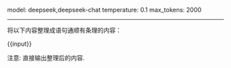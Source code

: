 model: deepseek,deepseek-chat
temperature: 0.1
max_tokens: 2000

---

将以下内容整理成语句通顺有条理的内容：

{{input}}

注意: 直接输出整理后的内容.
